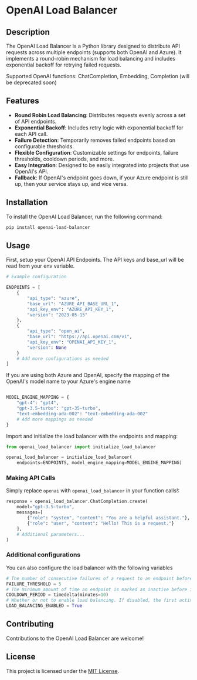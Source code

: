 # OpenAI Load Balancer

## Description

The OpenAI Load Balancer is a Python library designed to distribute API requests across multiple endpoints (supports both OpenAI and Azure). It implements a round-robin mechanism for load balancing and includes exponential backoff for retrying failed requests.

Supported OpenAI functions: ChatCompletion, Embedding, Completion (will be deprecated soon)

## Features

- **Round Robin Load Balancing**: Distributes requests evenly across a set of API endpoints.
- **Exponential Backoff**: Includes retry logic with exponential backoff for each API call.
- **Failure Detection**: Temporarily removes failed endpoints based on configurable thresholds.
- **Flexible Configuration**: Customizable settings for endpoints, failure thresholds, cooldown periods, and more.
- **Easy Integration**: Designed to be easily integrated into projects that use OpenAI's API.
- **Fallback**: If OpenAI's endpoint goes down, if your Azure endpoint is still up, then your service stays up, and vice versa.

## Installation

To install the OpenAI Load Balancer, run the following command:

```bash
pip install openai-load-balancer
```

## Usage

First, setup your OpenAI API Endpoints. The API keys and base_url will be read from your env variable.

```python
# Example configuration

ENDPOINTS = [
    {
        "api_type": "azure",
        "base_url": "AZURE_API_BASE_URL_1",
        "api_key_env": "AZURE_API_KEY_1",
        "version": "2023-05-15"
    },
    {
        "api_type": "open_ai",
        "base_url": "https://api.openai.com/v1",
        "api_key_env": "OPENAI_API_KEY_1",
        "version": None
    }
    # Add more configurations as needed
]
```

If you are using both Azure and OpenAI, specify the mapping of the OpenAI's model name to your Azure's engine name

```python

MODEL_ENGINE_MAPPING = {
    "gpt-4": "gpt4",
    "gpt-3.5-turbo": "gpt-35-turbo",
    "text-embedding-ada-002": "text-embedding-ada-002"
    # Add more mappings as needed
}
```

Import and initialize the load balancer with the endpoints and mapping:

```python
from openai_load_balancer import initialize_load_balancer

openai_load_balancer = initialize_load_balancer(
    endpoints=ENDPOINTS, model_engine_mapping=MODEL_ENGINE_MAPPING)

```

### Making API Calls

Simply replace `openai` with `openai_load_balancer` in your function calls!:

```python
response = openai_load_balancer.ChatCompletion.create(
    model="gpt-3.5-turbo",
    messages=[
        {"role": "system", "content": "You are a helpful assistant."},
        {"role": "user", "content": "Hello! This is a request."}
    ],
    # Additional parameters...
)
```

### Additional configurations

You can also configure the load balancer with the following variables

```python
# The number of consecutive failures of a request to an endpoint before the endpoint is temporarily marked as inactive
FAILURE_THRESHOLD = 5
# The minimum amount of time an endpoint is marked as inactive before it is reset to active.
COOLDOWN_PERIOD = timedelta(minutes=10)
# Whether or not to enable load balancing. If disabled, the first active endpoint will always be used, and other endpoints will only be used in case the first one fails.
LOAD_BALANCING_ENABLED = True
```

## Contributing

Contributions to the OpenAI Load Balancer are welcome!

## License

This project is licensed under the [MIT License](LICENSE).
